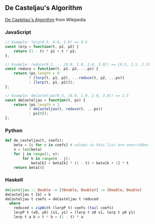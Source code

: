 ## De Casteljau's Algorithm

[De Casteljau's Algorithm](https://en.wikipedia.org/wiki/De_Casteljau%27s_algorithm) 
from Wikipedia

### JavaScript

```javascript
// Example: lerp(0.5, 0.0, 1.0) == 0.5
const lerp = function(t, p1, p2) { 
    return (1 - t) * p1 + t * p2; 
};

// Example: reduce(0.5, ...[0.0, 1.0, 2.0, 3.0]) == [0.5, 1.5, 2.5]
const reduce = function(t, p1, p2, ...ps) {
    return (ps.length > 0
           ? [lerp(t, p1, p2), ...reduce(t, p2, ...ps)]
           : [lerp(t, p1, p2)]);
};

// Example: deCasteljau(0.5, [0.0, 1.0, 2.0, 3.0]) == 1.5
const deCasteljau = function(t, ps) { 
    return (ps.length > 1
           ? deCasteljau(t, reduce(t, ...ps))
           : ps[0]);
};
```

### Python

```python
def de_casteljau(t, coefs):
    beta = [c for c in coefs] # values in this list are overridden
    n = len(beta)
    for j in range(1, n):
        for k in range(n - j):
            beta[k] = beta[k] * (1 - t) + beta[k + 1] * t
    return beta[0]
```
### Haskell

```haskell
deCasteljau :: Double -> [(Double, Double)] -> (Double, Double)
deCasteljau t [b] = b
deCasteljau t coefs = deCasteljau t reduced
  where
    reduced = zipWith (lerpP t) coefs (tail coefs)
    lerpP t (x0, y0) (x1, y1) = (lerp t x0 x1, lerp t y0 y1)
    lerp t a b = t * b + (1 - t) * a
```
